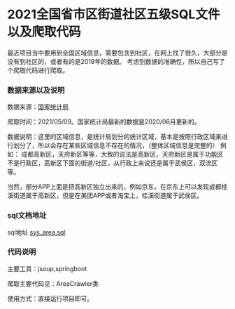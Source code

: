 # 2021全国省市区街道社区五级SQL文件以及爬取代码

最近项目当中要用到全国区域信息，需要包含到社区，在网上找了很久，大部分是没有到社区的，或者有的是2019年的数据。
考虑到数据的准确性，所以自己写了个爬取代码进行爬取。
### 数据来源以及说明

数据来源：[国家统计局](http://www.stats.gov.cn/tjsj/tjbz/tjyqhdmhcxhfdm)

爬取时间：2021/05/09。国家统计局最新的数据是2020/06月更新的。

数据说明：这里的区域信息，是统计局划分的统计区域，基本是按照行政区域来进行划分了，所以会存在某些区域信息不存在的情况，（整体区域信息是完整的）
例如： 成都高新区，天府新区等等，大致的说法是高新区，天府新区是属于功能区不是行政区，高新区下面的街道/社区，从行政上来说还是属于武侯区，双流区等。

当然，部分APP上面是把高新区独立出来的，例如京东，在京东上可以发现成都桂溪街道属于高新区，但是在美团APP或者淘宝上，桂溪街道属于武侯区。

### sql文档地址
sql地址 [sys_area.sql](sql/sys_area.sql)

### 代码说明
主要工具：jsoup,springboot

爬取主要代码见：AreaCrawler类

使用方式：直接运行项目即可。



